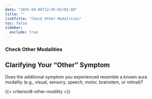 ```yaml
---
date: "2025-04-06T12:45:02+02:00"
title: ""
linkTitle: "Check Other Modalities"
toc: false
sidebar:
  exclude: true
---
```


### Check Other Modalities

<h2>Clarifying Your “Other” Symptom</h2>
<p>
    Does the additional symptom you experienced resemble a known aura modality
    (e.g., visual, sensory, speech, motor, brainstem, or retinal)?
</p>
{{< criterionB-other-modility >}}
